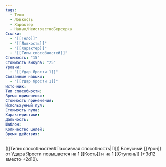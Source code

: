 ```yaml
---
tags:
  - Тело
  - Ловкость
  - Характер
  - Навык/НеистовствоБерсерка
Ссылки:
  - "[[Тело]]"
  - "[[Ловкость]]"
  - "[[Характер]]"
  - "[[Типы способностей]]"
Стоимость: "15"
Стоимость выкупа: "25"
Уровни:
  - "[[Удар Ярости 1]]"
Связанные навыки:
  - "[[Удар Ярости 1]]"
Источник:
Тип способности:
Время применения:
Стоимость применения:
Используемый пул:
Стоимость пула:
Характеристики:
Дальность:
Шаблон:
Количество целей:
Время действия:
---
```

([[Типы способностей#Пассивная способность|П]]) Бонусный [[Урон]] от Удара Ярости повышается на 1 [[Кость]] и на 1 [[Ступень]] (+3d12 вместо +2d10).